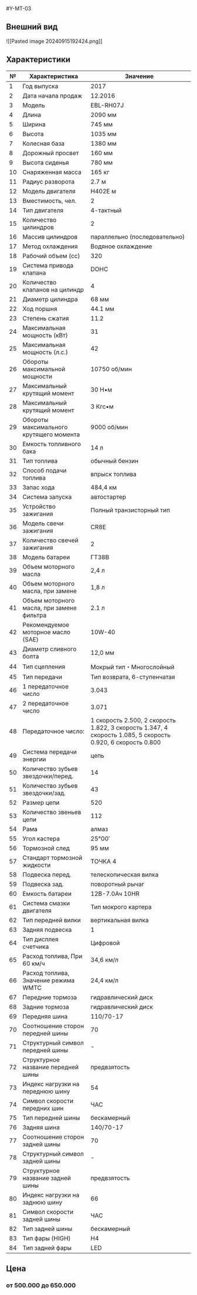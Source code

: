 #Y-MT-03
## Внешний вид

![[Pasted image 20240915192424.png]]

## Характеристики

| №   | Характеристика                            | Значение                                                                                                   |
| --- | ----------------------------------------- | ---------------------------------------------------------------------------------------------------------- |
| 1   | Год выпуска                               | 2017                                                                                                       |
| 2   | Дата начала продаж                        | 12.2016                                                                                                    |
| 3   | Модель                                    | EBL-RH07J                                                                                                  |
| 4   | Длина                                     | 2090 мм                                                                                                    |
| 5   | Ширина                                    | 745 мм                                                                                                     |
| 6   | Высота                                    | 1035 мм                                                                                                    |
| 7   | Колесная база                             | 1380 мм                                                                                                    |
| 8   | Дорожный просвет                          | 160 мм                                                                                                     |
| 9   | Высота сиденья                            | 780 мм                                                                                                     |
| 10  | Снаряженная масса                         | 165 кг                                                                                                     |
| 11  | Радиус разворота                          | 2.7 м                                                                                                      |
| 12  | Модель двигателя                          | H402E м                                                                                                    |
| 13  | Вместимость, чел.                         | 2                                                                                                          |
| 14  | Тип двигателя                             | 4-тактный                                                                                                  |
| 15  | Количество цилиндров                      | 2                                                                                                          |
| 16  | Массив цилиндров                          | параллельно (последовательно)                                                                              |
| 17  | Метод охлаждения                          | Водяное охлаждение                                                                                         |
| 18  | Рабочий объем (сс)                        | 320                                                                                                        |
| 19  | Система привода клапана                   | DOHC                                                                                                       |
| 20  | Количество клапанов на цилиндр            | 4                                                                                                          |
| 21  | Диаметр цилиндра                          | 68 мм                                                                                                      |
| 22  | Ход поршня                                | 44.1 мм                                                                                                    |
| 23  | Степень сжатия                            | 11.2                                                                                                       |
| 24  | Максимальная мощность (кВт)               | 31                                                                                                         |
| 25  | Максимальная мощность (л.с.)              | 42                                                                                                         |
| 26  | Обороты максимальной мощности             | 10750 об/мин                                                                                               |
| 27  | Максимальный крутящий момент              | 30 Н•м                                                                                                     |
| 28  | Максимальный крутящий момент              | 3 Кгс•м                                                                                                    |
| 29  | Обороты максимального крутящего момента   | 9000 об/мин                                                                                                |
| 30  | Емкость топливного бака                   | 14 л                                                                                                       |
| 31  | Тип топлива                               | обычный бензин                                                                                             |
| 32  | Способ подачи топлива                     | впрыск топлива                                                                                             |
| 33  | Запас хода                                | 484,4 км                                                                                                   |
| 34  | Система запуска                           | автостартер                                                                                                |
| 35  | Устройство зажигания                      | Полный транзисторный тип                                                                                   |
| 36  | Модель свечи зажигания                    | CR8E                                                                                                       |
| 37  | Количество свечей зажигания               | 2                                                                                                          |
| 38  | Модель батареи                            | ГТЗ8В                                                                                                      |
| 39  | Объем моторного масла                     | 2,4 л                                                                                                      |
| 40  | Объем моторного масла, при замене         | 1,8 л                                                                                                      |
| 41  | Объем моторного масла, при замене фильтра | 2.1 л                                                                                                      |
| 42  | Рекомендуемое моторное масло (SAE)        | 10W-40                                                                                                     |
| 43  | Диаметр сливного болта                    | 12,0 мм                                                                                                    |
| 44  | Тип сцепления                             | Мокрый тип・Многослойный                                                                                    |
| 45  | Тип передачи                              | Тип возврата, 6-ступенчатая                                                                                |
| 46  | 1 передаточное число                      | 3.043                                                                                                      |
| 47  | 2 передаточное число                      | 3.071                                                                                                      |
| 48  | Передаточное число:                       | 1 скорость 2.500, 2 скорость 1.822, 3 скорость 1.347, 4 скорость 1.085, 5 скорость 0.920, 6 скорость 0.800 |
| 49  | Система передачи энергии                  | цепь                                                                                                       |
| 50  | Количество зубьев звездочки/перед.        | 14                                                                                                         |
| 51  | Количество зубьев звездочки/зад.          | 43                                                                                                         |
| 52  | Размер цепи                               | 520                                                                                                        |
| 53  | Количество звеньев цепи                   | 112                                                                                                        |
| 54  | Рама                                      | алмаз                                                                                                      |
| 55  | Угол кастера                              | 25°00′                                                                                                     |
| 56  | Тормозной след                            | 95 мм                                                                                                      |
| 57  | Стандарт тормозной жидкости               | ТОЧКА 4                                                                                                    |
| 58  | Подвеска перед.                           | телескопическая вилка                                                                                      |
| 59  | Подвеска зад.                             | поворотный рычаг                                                                                           |
| 60  | Емкость батареи                           | 12В-7.0Ач 10HR                                                                                             |
| 61  | Система смазки двигателя                  | Тип мокрого картера                                                                                        |
| 62  | Тип передней вилки                        | вертикальная вилка                                                                                         |
| 63  | Задняя подвеска                           | 1                                                                                                          |
| 64  | Тип дисплея счетчика                      | Цифровой                                                                                                   |
| 65  | Расход топлива, При 60 км/ч               | 34,6 км/л                                                                                                  |
| 66  | Расход топлива, Значение режима WMTC      | 24,4 км/л                                                                                                  |
| 67  | Передние тормоза                          | гидравлический диск                                                                                        |
| 68  | Задние тормоза                            | гидравлический диск                                                                                        |
| 69  | Передняя шина                             | 110/70-17                                                                                                  |
| 70  | Соотношение сторон передней шины          | 70                                                                                                         |
| 71  | Структурный символ передней шины          | -                                                                                                          |
| 72  | Структурное название передней шины        | предвзятость                                                                                               |
| 73  | Индекс нагрузки на переднюю шину          | 54                                                                                                         |
| 74  | Символ скорости передних шин              | ЧАС                                                                                                        |
| 75  | Тип передней шины                         | бескамерный                                                                                                |
| 76  | Задняя шина                               | 140/70-17                                                                                                  |
| 77  | Соотношение сторон задней шины            | 70                                                                                                         |
| 78  | Структурный символ задней шины            | -                                                                                                          |
| 79  | Структурное название задней шины          | предвзятость                                                                                               |
| 80  | Индекс нагрузки на заднюю шину            | 66                                                                                                         |
| 81  | Символ скорости задней шины               | ЧАС                                                                                                        |
| 82  | Тип задней шины                           | бескамерный                                                                                                |
| 83  | Тип фары (HIGH)                           | H4                                                                                                         |
| 84  | Тип задней фары                           | LED                                                                                                        |
## Цена
### от 500.000 до 650.000
